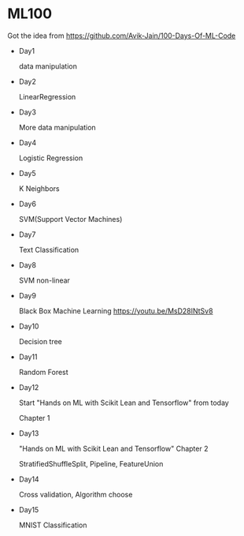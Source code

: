 # ML100

Got the idea from https://github.com/Avik-Jain/100-Days-Of-ML-Code

* Day1
  
  data manipulation

* Day2
  
  LinearRegression

* Day3
  
  More data manipulation

* Day4
  
  Logistic Regression

* Day5
  
  K Neighbors

* Day6
  
  SVM(Support Vector Machines)

* Day7
  
  Text Classification

* Day8
  
  SVM non-linear

* Day9
  
    Black Box Machine Learning https://youtu.be/MsD28INtSv8

* Day10
  
  Decision tree

* Day11
  
  Random Forest

* Day12
  
  Start "Hands on ML with Scikit Lean and Tensorflow" from today
  
  Chapter 1

* Day13
  
  "Hands on ML with Scikit Lean and Tensorflow" Chapter 2

    StratifiedShuffleSplit, Pipeline, FeatureUnion

* Day14
  
  Cross validation, Algorithm choose

* Day15
  
  MNIST Classification
